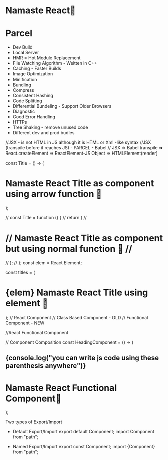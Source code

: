 # Namaste React🚀

# Parcel
- Dev Build
- Local Server
- HMR = Hot Module Replacement
- File Watching Algorithm - Weitten in C++
- Caching - Faster Builds
- Image Optimization
- Minification
- Bundling
- Compress
- Consistent Hashing
- Code Splitting
- Differential Bundeling - Support Older Browsers
- Diagnostic
- Good Error Handling
- HTTPs
- Tree Shaking - remove unused code
- Different dev and prod budles


//JSX - is not HTML in JS although it is HTML or Xml -like syntax
//JSX (transpile before it reaches JS) - PARCEL - Babel
// JSX => Babel transpile => React.createElement => ReactElement-JS Object => HTMLElement(render)

const Title = () => (
  <h1 className="heading" tabIndex="1">
    Namaste React Title as component using arrow function 🚀
  </h1>
);

// const Title = function () {
//     return (
//       <h1 className="heading" tabIndex="1">
//         Namaste React Title as component but using normal function 🚀
//       </h1>
//     );
//   };
const elem = <span>React Element</span>;

const titles = (
  <h1 className="heading" tabIndex="1">
    {elem}
    Namaste React Title using element 🚀
  </h1>
);
// React Component
// Class Based Component - OLD
// Functional Component - NEW

//React Functional Component

// Component Composition
const HeadingComponent = () => (
  <div id="container">
    <Title />
    {Title()}
    <Title></Title>
    <h2>
      {console.log("you can write js code using these parenthesis anywhere")}
    </h2>
    <h1 className="heading">Namaste React Functional Component🚀</h1>
  </div>
);

Two types of Export/Import 

- Default Export/Import
export default Component;
import Component from "path";

- Named Export/Import
export const Component;
import {Component} from "path";